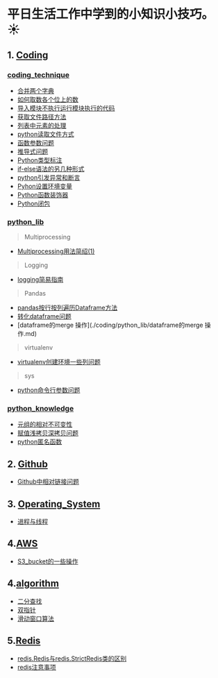 # 平日生活工作中学到的小知识小技巧。:sunny:
##  1. [Coding](coding)
### [coding_technique](./coding/coding_technique)
- [合并两个字典](./coding/coding_technique/合并两个字典.py)  
- [如何取数各个位上的数](./coding/coding_technique/如何取数各个位上的数.py)  
- [导入模块不执行运行模块执行的代码](./coding/coding_technique/导入模块不执行运行模块执行的代码.md)  
- [获取文件路径方法](./coding/coding_technique/获取文件路径方法.py)
- [列表中元素的处理](./coding/coding_technique/列表中元素的处理.py)
- [python读取文件方式](./coding/coding_technique/python读取文件方式.md)
- [函数参数问题](./coding/coding_technique/函数参数问题.md)
- [推导式问题](./coding/coding_technique/推导式问题.py)
- [Python类型标注](./coding/coding_technique/Python类型标注.md) 
- [if-else语法的另几种形式](./coding/coding_technique/if-else语法的另几种形式.md)
- [python引发异常和断言](./coding/coding_technique/python引发异常和断言.md)
- [Pyhon设置环境变量](./coding/coding_technique/Pyhon设置环境变量.md)
- [Python函数装饰器](./coding/coding_technique/Python函数装饰器.md)
- [Python闭包](./coding/coding_technique/Python闭包.md)

### [python_lib](./coding/python_lib)  
> Multiprocessing
- [Multiprocessing用法简绍(1)](./coding/python_lib/Multiprocessing用法简绍(1).md)    

> Logging
- [logging简易指南](./coding/python_lib/python_logging简易指南.md)  

> Pandas
- [pandas按行按列遍历Dataframe方法](./coding/python_lib/pandas按行按列遍历Dataframe方法.py)
- [转化dataframe问题](./coding/python_lib/转化dataframe问题.md) 
- [dataframe的merge 操作](./coding/python_lib/dataframe的merge 操作.md)

> virtualenv
- [virtualenv创建环境一些列问题](./coding/python_lib/virtualenv创建环境一些列问题.md)

> sys
- [python命令行参数问题](./coding/python_lib/python命令行参数问题.md)

### [python_knowledge](./coding/python_knowledge)  
- [元组的相对不可变性](./coding/python_knowledge/元组的相对不可变性.py) 
- [赋值浅拷贝深拷贝问题](./coding/python_knowledge/赋值浅拷贝深拷贝问题.md) 
- [python匿名函数](./coding/python_knowledge/python匿名函数.md)

## 2. [Github](./Github)
 - [Github中相对链接问题](./Github/Github中相对链接问题.md)

## 3. [Operating_System](./Operating_System)
 - [进程与线程](./Operating_System/进程与线程.md)

## 4.[AWS](./AWS)
 - [S3_bucket的一些操作](./AWS/S3_bucket的一些操作.md)
 
 ## 4.[algorithm](./algorithm)
 - [二分查找](./algorithm/二分查找.md)
 - [双指针](./algorithm/双指针.md)
 - [滑动窗口算法](./algorithm/滑动窗口算法.md)

 ## 5.[Redis](./Redis)
 - [redis.Redis与redis.StrictRedis类的区别](./Redis/redis.Redis与redis.StrictRedis类的区别.md)
 - [redis注意事项](./Redis/redis注意事项.md)
 
